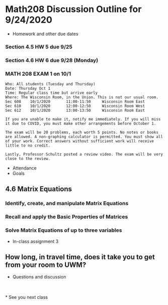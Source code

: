 # Math208 Discussion Outline for 9/24/2020

* Homework and other due dates

### Section 4.5 HW 5 due 9/25
### Section 4.6 HW 6 due 9/28 (Monday)
### MATH 208 EXAM 1 on 10/1
```
Who: All students (Tuesday and Thursday)
Date: Thursday Oct 1
Time: Regular class time but arrive early
Where: The Wisconsin Room, in the Union. This is not our usual room.
Sec 608    10/1/2020       11:00-11:50     Wisconsin Room East
Sec 610    10/1/2020       12:00-12:50     Wisconsin Room West
Sec 612    10/1/2020       13:00-13:50     Wisconsin Room East

If you are unable to make it, notify me immediately. If you will miss it due to COVID, you must make other arrangements before October 1.

The exam will be 20 problems, each worth 5 points. No notes or books are allowed. A non-graphing calculator is permitted. You must show all of your work. Correct answers without sufficient work will receive little to no credit.

Lastly, Professor Schultz posted a review video. The exam will be very close to the review.
```

* Attendance
* Goals

## 4.6 Matrix Equations

### Identify, create, and manipulate Matrix Equations

### Recall and apply the Basic Properties of Matrices

### Solve Matrix Equations of up to three variables

* In-class assignment 3

## How long, in travel time, does it take you to get from your room to UWM?

* Questions and discussion
<br />
<br />
* See you next class